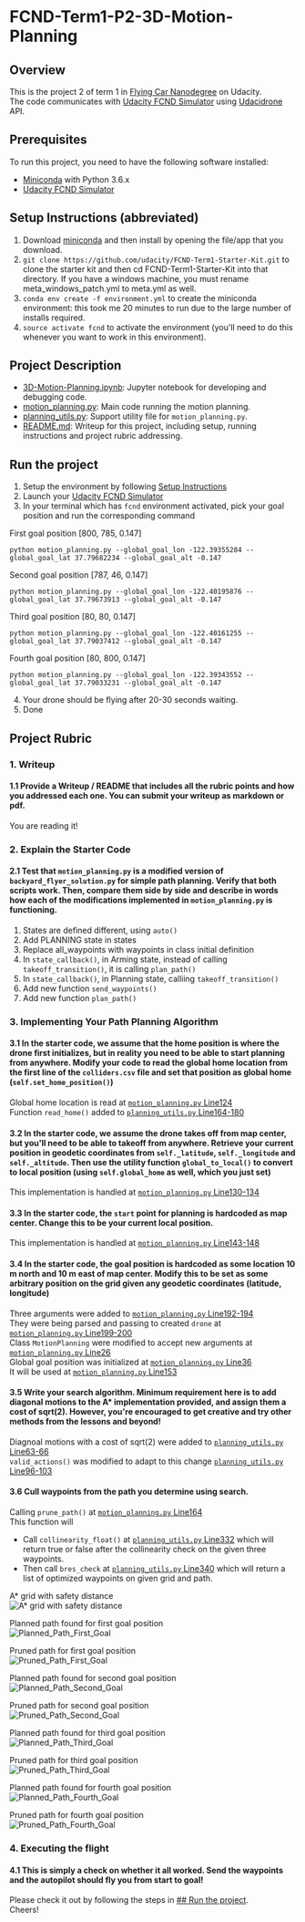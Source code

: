 # FCND-Term1-P2-3D-Motion-Planning

## Overview
This is the project 2 of term 1 in [Flying Car Nanodegree](https://www.udacity.com/course/flying-car-nanodegree--nd787) on Udacity.  
The code communicates with [Udacity FCND Simulator](https://github.com/udacity/FCND-Simulator-Releases/releases) using [Udacidrone](https://udacity.github.io/udacidrone/) API.

## Prerequisites
To run this project, you need to have the following software installed:  
- [Miniconda](https://conda.io/miniconda.html) with Python 3.6.x  
- [Udacity FCND Simulator](https://github.com/udacity/FCND-Simulator-Releases/releases)

## Setup Instructions (abbreviated)
1. Download [miniconda](https://conda.io/miniconda.html) and then install by opening the file/app that you download.  
2. `git clone https://github.com/udacity/FCND-Term1-Starter-Kit.git` to clone the starter kit and then cd FCND-Term1-Starter-Kit into that directory. If you have a windows machine, you must rename meta_windows_patch.yml to meta.yml as well.  
3. `conda env create -f environment.yml` to create the miniconda environment: this took me 20 minutes to run due to the large number of installs required.  
4. `source activate fcnd` to activate the environment (you'll need to do this whenever you want to work in this environment).

## Project Description
- [3D-Motion-Planning.ipynb](./3D-Motion-Planning.ipynb): Jupyter notebook for developing and debugging code.  
- [motion_planning.py](./motion_planning.py): Main code running the motion planning.  
- [planning_utils.py](./planning_utils.py): Support utility file for `motion_planning.py`.  
- [README.md](./README.md): Writeup for this project, including setup, running instructions and project rubric addressing.  

## Run the project
1. Setup the environment by following [Setup Instructions](./README.md#L12)  
2. Launch your [Udacity FCND Simulator](https://github.com/udacity/FCND-Simulator-Releases/releases)  
3. In your terminal which has `fcnd` environment activated, pick your goal position and run the corresponding command  

First goal position [800, 785, 0.147]  
```
python motion_planning.py --global_goal_lon -122.39355284 --global_goal_lat 37.79682234 --global_goal_alt -0.147
```
Second goal position [787, 46, 0.147]  
```
python motion_planning.py --global_goal_lon -122.40195876 --global_goal_lat 37.79673913 --global_goal_alt -0.147
```
Third goal position [80, 80, 0.147]  
```
python motion_planning.py --global_goal_lon -122.40161255 --global_goal_lat 37.79037412 --global_goal_alt -0.147
```
Fourth goal position [80, 800, 0.147]  
```
python motion_planning.py --global_goal_lon -122.39343552 --global_goal_lat 37.79033231 --global_goal_alt -0.147
```
4. Your drone should be flying after 20-30 seconds waiting.  
5. Done  

## Project Rubric
### 1. Writeup  
#### 1.1 Provide a Writeup / README that includes all the rubric points and how you addressed each one. You can submit your writeup as markdown or pdf.  
You are reading it!  
### 2. Explain the Starter Code  
#### 2.1 Test that `motion_planning.py` is a modified version of `backyard_flyer_solution.py` for simple path planning. Verify that both scripts work. Then, compare them side by side and describe in words how each of the modifications implemented in `motion_planning.py` is functioning.  
1. States are defined different, using `auto()`  
2. Add PLANNING state in states  
3. Replace all_waypoints with waypoints in class initial definition  
4. In `state_callback()`, in Arming state, instead of calling `takeoff_transition()`, it is calling `plan_path()`  
5. In `state_callback()`, in Planning state, calliing `takeoff_transition()`  
6. Add new function `send_waypoints()`  
7. Add new function `plan_path()`  
### 3. Implementing Your Path Planning Algorithm  
#### 3.1 In the starter code, we assume that the home position is where the drone first initializes, but in reality you need to be able to start planning from anywhere. Modify your code to read the global home location from the first line of the `colliders.csv` file and set that position as global home (`self.set_home_position()`)  
Global home location is read at [`motion_planning.py` Line124](./motion_planning.py#L124)  
Function `read_home()` added to [`planning_utils.py` Line164-180](./planning_utils.py#L164-L180)  
#### 3.2 In the starter code, we assume the drone takes off from map center, but you'll need to be able to takeoff from anywhere. Retrieve your current position in geodetic coordinates from `self._latitude`, `self._longitude` and `self._altitude`. Then use the utility function `global_to_local()` to convert to local position (using `self.global_home` as well, which you just set)  
This implementation is handled at [`motion_planning.py` Line130-134](./motion_planning.py#L130-L134)
#### 3.3 In the starter code, the `start` point for planning is hardcoded as map center. Change this to be your current local position.  
This implementation is handled at [`motion_planning.py` Line143-148](./motion_planning.py#L143-L148)  
#### 3.4 In the starter code, the goal position is hardcoded as some location 10 m north and 10 m east of map center. Modify this to be set as some arbitrary position on the grid given any geodetic coordinates (latitude, longitude)  
Three arguments were added to [`motion_planning.py` Line192-194](./motion_planning.py#L192-L194)  
They were being parsed and passing to created `drone` at [`motion_planning.py` Line199-200](./motion_planning.py#L199-L200)  
Class `MotionPlanning` were modified to accept new arguments at [`motion_planning.py` Line26](./motion_planning.py#L26)  
Global goal position was initialized at [`motion_planning.py` Line36](./motion_planning.py#L36)  
It will be used at [`motion_planning.py` Line153](./motion_planning.py#L153)  
#### 3.5 Write your search algorithm. Minimum requirement here is to add diagonal motions to the A* implementation provided, and assign them a cost of sqrt(2). However, you're encouraged to get creative and try other methods from the lessons and beyond!  
Diagnoal motions with a cost of sqrt(2) were added to [`planning_utils.py` Line63-66](./planning_utils.py#L63-L66)  
`valid_actions()` was modified to adapt to this change [`planning_utils.py` Line96-103](./planning_utils.py#L96-L103)  
#### 3.6 Cull waypoints from the path you determine using search.  
Calling `prune_path()` at [`motion_planning.py` Line164](./motion_planning.py#L164)  
This function will  
- Call `collinearity_float()` at [`planning_utils.py` Line332](./planning_utils.py#L332) which will return true or false after the collinearity check on the given three waypoints.  
- Then call `bres_check` at [`planning_utils.py` Line340](./planning_utils.py#L340) which will return a list of optimized waypoints on given grid and path.  

A* grid with safety distance  
![A* grid with safety distance](./images/Grid_with_safety_distance.png)  

Planned path found for first goal position  
![Planned_Path_First_Goal](./images/Planned_Path_First_Goal.png)  

Pruned path for first goal position  
![Pruned_Path_First_Goal](./images/Planned_Path_First_Goal_Pruned.png)  

Planned path found for second goal position  
![Planned_Path_Second_Goal](./images/Planned_Path_Second_Goal.png)  

Pruned path for second goal position  
![Pruned_Path_Second_Goal](./images/Planned_Path_Second_Goal_Pruned.png)  

Planned path found for third goal position  
![Planned_Path_Third_Goal](./images/Planned_Path_Third_Goal.png)  

Pruned path for third goal position  
![Pruned_Path_Third_Goal](./images/Planned_Path_Third_Goal_Pruned.png)  

Planned path found for fourth goal position  
![Planned_Path_Fourth_Goal](./images/Planned_Path_Fourth_Goal.png)  

Pruned path for fourth goal position  
![Pruned_Path_Fourth_Goal](./images/Planned_Path_Fourth_Goal_Pruned.png)  

### 4. Executing the flight  
#### 4.1 This is simply a check on whether it all worked. Send the waypoints and the autopilot should fly you from start to goal!  
Please check it out by following the steps in [## Run the project](./README.md#L25-L47).  
Cheers!  
